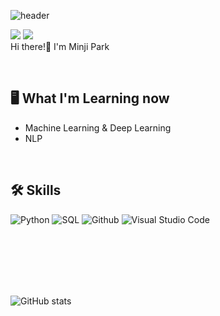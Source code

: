 ![header](https://capsule-render.vercel.app/api?type=waving&color=005666&height=230&section=header&text=Welcome&fontSize=70&fontAlign=20&fontAlignY=50&fontColor=FFFFFF&stroke=FFFFFF&desc=MINJI's%20Github%20Profile&descSize=20&descAlign=30&descAlignY=65)  


<a href="https://manmanjiji.github.io/" target="_blank"><img src="https://img.shields.io/badge/Blog-222222?style=flat&logo=blogger&logoColor=white"/></a>
<a href="mailto:sso06069@gmail.com" target="_blank"><img src="https://img.shields.io/badge/Email-30B980?style=flat&logo=gmail&logoColor=white"/></a>  
Hi there!👋 I'm Minji Park 

<br>

🖥️ What I'm Learning now
---
- Machine Learning & Deep Learning
- NLP
  
<br>


🛠️ Skills  
---
![Python](https://img.shields.io/badge/Python-3776AB?style=flat&logo=Python&logoColor=white)
![SQL](https://img.shields.io/badge/SQLite-003B57?style=flat&logo=sqlite&logoColor=white)
![Github](https://img.shields.io/badge/Github-181717?style=flat&logo=Github&logoColor=white)
![Visual Studio Code](https://img.shields.io/badge/Visual%20Studio%20Code-007ACC.svg?&style=flat&logo=Visual%20Studio%20Code&logoColor=white)

<br>
<br>
<br>
<br>
<br>

![GitHub stats](https://github-readme-stats.vercel.app/api?username=MANMANJIJI&show_icons=true&theme=shadow_blue)

